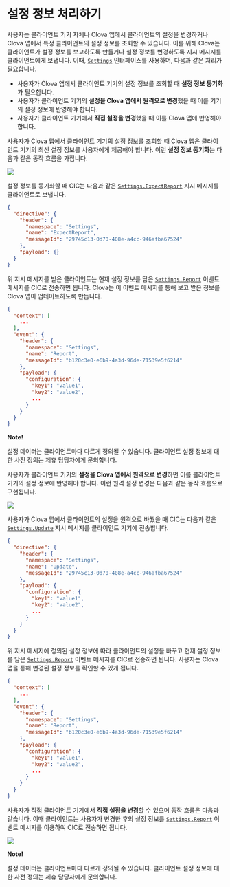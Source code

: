 # 설정 정보 처리하기

사용자는 클라이언트 기기 자체나 Clova 앱에서 클라이언트의 설정을 변경하거나 Clova 앱에서 특정 클라이언트의 설정 정보를 조회할 수 있습니다. 이를 위해 Clova는 클라이언트가 설정 정보를 보고하도록 만들거나 설정 정보를 변경하도록 지시 메시지를 클라이언트에게 보냅니다. 이때, [`Settings`](/CIC/References/CICInterface/Settings.md) 인터페이스를 사용하며, 다음과 같은 처리가 필요합니다.

* 사용자가 Clova 앱에서 클라이언트 기기의 설정 정보를 조회할 때 **설정 정보 동기화**가 필요합니다.
* 사용자가 클라이언트 기기의 **설정을 Clova 앱에서 원격으로 변경**했을 때 이를 기기의 설정 정보에 반영해야 합니다.
* 사용자가 클라이언트 기기에서 **직접 설정을 변경**했을 때 이를 Clova 앱에 반영해야 합니다.

사용자가 Clova 앱에서 클라이언트 기기의 설정 정보를 조회할 때 Clova 앱은 클라이언트 기기의 최신 설정 정보를 사용자에게 제공해야 합니다. 이런 **설정 정보 동기화**는 다음과 같은 동작 흐름을 가집니다.

![](/CIC/Resources/Images/CIC_Settings_Synchronize_Settings_Info.svg)

설정 정보를 동기화할 때 CIC는 다음과 같은 [`Settings.ExpectReport`](/CIC/References/CICInterface/Settings.md#ExpectReport) 지시 메시지를 클라이언트로 보냅니다.

```json
{
  "directive": {
    "header": {
      "namespace": "Settings",
      "name": "ExpectReport",
      "messageId": "29745c13-0d70-408e-a4cc-946afba67524"
    },
    "payload": {}
  }
}
```

위 지시 메시지를 받은 클라이언트는 현재 설정 정보를 담은 [`Settings.Report`](/CIC/References/CICInterface/Settings.md#Report) 이벤트 메시지를 CIC로 전송하면 됩니다. Clova는 이 이벤트 메시지를 통해 보고 받은 정보를 Clova 앱이 업데이트하도록 만듭니다.

```json
{
  "context": [
    ...
  ],
  "event": {
    "header": {
      "namespace": "Settings",
      "name": "Report",
      "messageId": "b120c3e0-e6b9-4a3d-96de-71539e5f6214"
    },
    "payload": {
      "configuration": {
        "key1": "value1",
        "key2": "value2",
        ...
      }
    }
  }
}
```

<div class="note">
  <p><strong>Note!</strong></p>
  <p>설정 데이터는 클라이언트마다 다르게 정의될 수 있습니다. 클라이언트 설정 정보에 대한 사전 정의는 제휴 담당자에게 문의합니다.</p>
</div>

사용자가 클라이언트 기기의 **설정을 Clova 앱에서 원격으로 변경**하면 이를 클라이언트 기기의 설정 정보에 반영해야 합니다. 이런 원격 설정 변경은 다음과 같은 동작 흐름으로 구현됩니다.

![](/CIC/Resources/Images/CIC_Settings_Change_Settings_Via_Clova_App.svg)

사용자가 Clova 앱에서 클라이언트의 설정을 원격으로 바꿨을 때 CIC는 다음과 같은 [`Settings.Update`](/CIC/References/CICInterface/Settings.md#Update) 지시 메시지를 클라이언트 기기에 전송합니다.

```json
{
  "directive": {
    "header": {
      "namespace": "Settings",
      "name": "Update",
      "messageId": "29745c13-0d70-408e-a4cc-946afba67524"
    },
    "payload": {
      "configuration": {
        "key1": "value1",
        "key2": "value2",
        ...
      }
    }
  }
}
```

위 지시 메시지에 정의된 설정 정보에 따라 클라이언트의 설정을 바꾸고 현재 설정 정보를 담은 [`Settings.Report`](/CIC/References/CICInterface/Settings.md#Report) 이벤트 메시지를 CIC로 전송하면 됩니다. 사용자는 Clova 앱을 통해 변경된 설정 정보를 확인할 수 있게 됩니다.

```json
{
  "context": [
    ...
  ],
  "event": {
    "header": {
      "namespace": "Settings",
      "name": "Report",
      "messageId": "b120c3e0-e6b9-4a3d-96de-71539e5f6214"
    },
    "payload": {
      "configuration": {
        "key1": "value1",
        "key2": "value2",
        ...
      }
    }
  }
}
```

사용자가 직접 클라이언트 기기에서 **직접 설정을 변경**할 수 있으며 동작 흐름은 다음과 같습니다. 이때 클라이언트는 사용자가 변경한 후의 설정 정보를 [`Settings.Report`](/CIC/References/CICInterface/Settings.md#Report) 이벤트 메시지를 이용하여 CIC로 전송하면 됩니다.

![](/CIC/Resources/Images/CIC_Settings_Change_Settings_On_Device.svg)

<div class="note">
  <p><strong>Note!</strong></p>
  <p>설정 데이터는 클라이언트마다 다르게 정의될 수 있습니다. 클라이언트 설정 정보에 대한 사전 정의는 제휴 담당자에게 문의합니다.</p>
</div>
